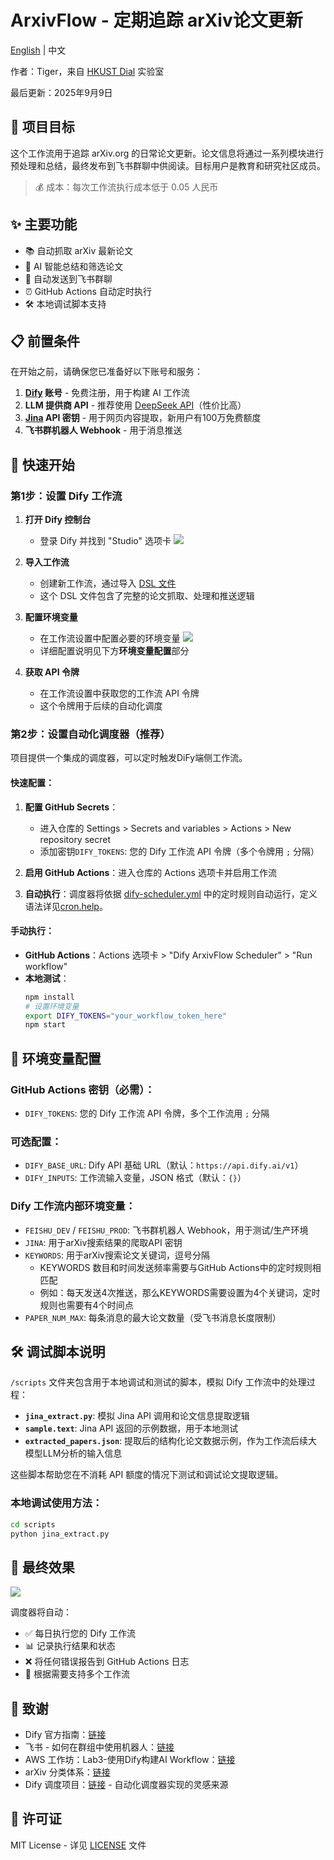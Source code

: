 # ArxivFlow - 定期追踪 arXiv论文更新

[English](README.md) | 中文


作者：Tiger，来自 [HKUST Dial](https://github.com/HKUSTDial) 实验室

最后更新：2025年9月9日

## 🎯 项目目标

这个工作流用于追踪 arXiv.org 的日常论文更新。论文信息将通过一系列模块进行预处理和总结，最终发布到飞书群聊中供阅读。目标用户是教育和研究社区成员。

> 💰 成本：每次工作流执行成本低于 0.05 人民币

## ✨ 主要功能

- 📚 自动抓取 arXiv 最新论文
- 🤖 AI 智能总结和筛选论文
- 📱 自动发送到飞书群聊
- ⏰ GitHub Actions 自动定时执行
- 🛠️ 本地调试脚本支持

## 📋 前置条件

在开始之前，请确保您已准备好以下账号和服务：

1. **[Dify](https://dify.ai/) 账号** - 免费注册，用于构建 AI 工作流
2. **LLM 提供商 API** - 推荐使用 [DeepSeek API](https://platform.deepseek.com/api_keys)（性价比高）
3. **[Jina](https://jina.ai/) API 密钥** - 用于网页内容提取，新用户有100万免费额度
4. **飞书群机器人 Webhook** - 用于消息推送

## 🚀 快速开始

### 第1步：设置 Dify 工作流

1. **打开 Dify 控制台**
   - 登录 Dify 并找到 "Studio" 选项卡
   ![](image/dify_studio.png)

2. **导入工作流**
   - 创建新工作流，通过导入 [DSL 文件](dsl/ArxivDairy.yml) 
   - 这个 DSL 文件包含了完整的论文抓取、处理和推送逻辑

3. **配置环境变量**
   - 在工作流设置中配置必要的环境变量
   ![](image/env.png)
   - 详细配置说明见下方**环境变量配置**部分

4. **获取 API 令牌**
   - 在工作流设置中获取您的工作流 API 令牌
   - 这个令牌用于后续的自动化调度

### 第2步：设置自动化调度器（推荐）

项目提供一个集成的调度器，可以定时触发DiFy端侧工作流。

#### 快速配置：

1. **配置 GitHub Secrets**：
   - 进入仓库的 Settings > Secrets and variables > Actions > New repository secret
   - 添加密钥`DIFY_TOKENS`: 您的 Dify 工作流 API 令牌（多个令牌用 `;` 分隔）

2. **启用 GitHub Actions**：进入仓库的 Actions 选项卡并启用工作流

3. **自动执行**：调度器将依据 [dify-scheduler.yml](.github/workflows/dify-scheduler.yml) 中的定时规则自动运行，定义语法详见[cron.help](https://cron.help/)。

#### 手动执行：

- **GitHub Actions**：Actions 选项卡 > "Dify ArxivFlow Scheduler" > "Run workflow"
- **本地测试**：
  ```bash
  npm install
  # 设置环境变量
  export DIFY_TOKENS="your_workflow_token_here"
  npm start
  ```

## 🔧 环境变量配置

### GitHub Actions 密钥（必需）：
- `DIFY_TOKENS`: 您的 Dify 工作流 API 令牌，多个工作流用 `;` 分隔

### 可选配置：
- `DIFY_BASE_URL`: Dify API 基础 URL（默认：`https://api.dify.ai/v1`）
- `DIFY_INPUTS`: 工作流输入变量，JSON 格式（默认：`{}`）

### Dify 工作流内部环境变量：
- `FEISHU_DEV` / `FEISHU_PROD`: 飞书群机器人 Webhook，用于测试/生产环境
- `JINA`: 用于arXiv搜索结果的爬取API 密钥
- `KEYWORDS`: 用于arXiv搜索论文关键词，逗号分隔
   - KEYWORDS 数目和时间发送频率需要与GitHub Actions中的定时规则相匹配
   - 例如：每天发送4次推送，那么KEYWORDS需要设置为4个关键词，定时规则也需要有4个时间点
- `PAPER_NUM_MAX`: 每条消息的最大论文数量（受飞书消息长度限制）

## 🛠️ 调试脚本说明

`/scripts` 文件夹包含用于本地调试和测试的脚本，模拟 Dify 工作流中的处理过程：

- **`jina_extract.py`**: 模拟 Jina API 调用和论文信息提取逻辑
- **`sample.text`**: Jina API 返回的示例数据，用于本地测试
- **`extracted_papers.json`**: 提取后的结构化论文数据示例，作为工作流后续大模型LLM分析的输入信息

这些脚本帮助您在不消耗 API 额度的情况下测试和调试论文提取逻辑。

### 本地调试使用方法：
```bash
cd scripts
python jina_extract.py
```

## 📱 最终效果

![](image/feishu_demo.png)

调度器将自动：
- ✅ 每日执行您的 Dify 工作流
- 📊 记录执行结果和状态
- ❌ 将任何错误报告到 GitHub Actions 日志
- 🔄 根据需要支持多个工作流


## 🤝 致谢

- Dify 官方指南：[链接](https://docs.dify.ai/docs/workflow/overview)
- 飞书 - 如何在群组中使用机器人：[链接](https://www.feishu.cn/hc/zh-CN/articles/360024984973-%E5%9C%A8%E7%BE%A4%E7%BB%84%E4%B8%AD%E4%BD%BF%E7%94%A8%E6%9C%BA%E5%99%A8%E4%BA%BA?from=in-im-bot)
- AWS 工作坊：Lab3-使用Dify构建AI Workflow：[链接](https://catalog.us-east-1.prod.workshops.aws/workshops/2c19fcb1-1f1c-4f52-b759-0ca4d2ae2522/zh-CN)
- arXiv 分类体系：[链接](https://arxiv.org/category_taxonomy)
- Dify 调度项目：[链接](https://github.com/leochen-g/dify-schedule) - 自动化调度器实现的灵感来源

## 📄 许可证

MIT License - 详见 [LICENSE](LICENSE) 文件

